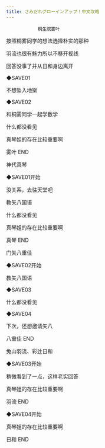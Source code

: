 ```yaml
---
title: さみだれグローインアップ！中文攻略
---
```


                桐生院雾叶



按照桐雾同学的想法选择朴实的那种

羽流也很有魅力所以不移开视线

回答没事了并从日和身边离开

◆SAVE01

不想坠入地狱

◆SAVE02

和桐雾同学一起学数学

什么都没看见

真琴姐的存在比较重要啊



雾叶 END



神代真琴



◆SAVE01开始

没关系，去往天堂吧

教矢八国语

什么都没看见

真琴姐的存在比较重要啊



真琴 END



门矢八重佳



◆SAVE02开始

教矢八国语

◆SAVE03

什么都没看见

◆SAVE04

下次，还想邀请矢八



八重佳 END



兔山羽流、彩辻日和



◆SAVE03开始

稍微看到了一点，这样老实回答

真琴姐的存在比较重要啊



羽流 END



◆SAVE04开始

真琴姐的存在比较重要啊



日和 END


              
